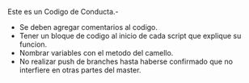 Este es un Codigo de Conducta.-
- Se deben agregar comentarios al codigo.
- Tener un bloque de codigo al inicio de cada script que explique su funcion.
- Nombrar variables con el metodo del camello.
- No realizar push de branches hasta haberse confirmado que no interfiere en otras partes del master.
